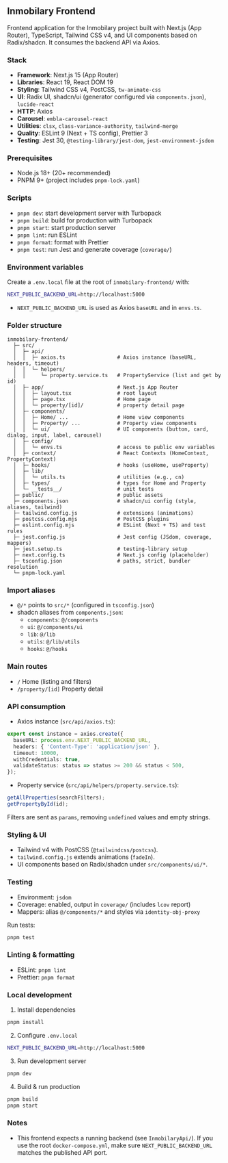 ## Inmobilary Frontend

Frontend application for the Inmobilary project built with Next.js (App Router), TypeScript, Tailwind CSS v4, and UI components based on Radix/shadcn. It consumes the backend API via Axios.

### Stack

- **Framework**: Next.js 15 (App Router)
- **Libraries**: React 19, React DOM 19
- **Styling**: Tailwind CSS v4, PostCSS, `tw-animate-css`
- **UI**: Radix UI, shadcn/ui (generator configured via `components.json`), `lucide-react`
- **HTTP**: Axios
- **Carousel**: `embla-carousel-react`
- **Utilities**: `clsx`, `class-variance-authority`, `tailwind-merge`
- **Quality**: ESLint 9 (Next + TS config), Prettier 3
- **Testing**: Jest 30, `@testing-library/jest-dom`, `jest-environment-jsdom`

### Prerequisites

- Node.js 18+ (20+ recommended)
- PNPM 9+ (project includes `pnpm-lock.yaml`)

### Scripts

- `pnpm dev`: start development server with Turbopack
- `pnpm build`: build for production with Turbopack
- `pnpm start`: start production server
- `pnpm lint`: run ESLint
- `pnpm format`: format with Prettier
- `pnpm test`: run Jest and generate coverage (`coverage/`)

### Environment variables

Create a `.env.local` file at the root of `inmobilary-frontend/` with:

```bash
NEXT_PUBLIC_BACKEND_URL=http://localhost:5000
```

- `NEXT_PUBLIC_BACKEND_URL` is used as Axios `baseURL` and in `envs.ts`.

### Folder structure

```text
inmobilary-frontend/
  ├─ src/
  │  ├─ api/
  │  │  ├─ axios.ts                 # Axios instance (baseURL, headers, timeout)
  │  │  └─ helpers/
  │  │     └─ property.service.ts   # PropertyService (list and get by id)
  │  ├─ app/                        # Next.js App Router
  │  │  ├─ layout.tsx               # root layout
  │  │  ├─ page.tsx                 # Home page
  │  │  └─ property/[id]/           # property detail page
  │  ├─ components/
  │  │  ├─ Home/ ...                # Home view components
  │  │  ├─ Property/ ...            # Property view components
  │  │  └─ ui/                      # UI components (button, card, dialog, input, label, carousel)
  │  ├─ config/
  │  │  └─ envs.ts                  # access to public env variables
  │  ├─ context/                    # React Contexts (HomeContext, PropertyContext)
  │  ├─ hooks/                      # hooks (useHome, useProperty)
  │  ├─ lib/
  │  │  └─ utils.ts                 # utilities (e.g., cn)
  │  ├─ types/                      # types for Home and Property
  │  └─ __tests__/                  # unit tests
  ├─ public/                        # public assets
  ├─ components.json                # shadcn/ui config (style, aliases, tailwind)
  ├─ tailwind.config.js             # extensions (animations)
  ├─ postcss.config.mjs             # PostCSS plugins
  ├─ eslint.config.mjs              # ESLint (Next + TS) and test rules
  ├─ jest.config.js                 # Jest config (JSdom, coverage, mappers)
  ├─ jest.setup.ts                  # testing-library setup
  ├─ next.config.ts                 # Next.js config (placeholder)
  ├─ tsconfig.json                  # paths, strict, bundler resolution
  └─ pnpm-lock.yaml
```

### Import aliases

- `@/*` points to `src/*` (configured in `tsconfig.json`)
- shadcn aliases from `components.json`:
  - `components`: `@/components`
  - `ui`: `@/components/ui`
  - `lib`: `@/lib`
  - `utils`: `@/lib/utils`
  - `hooks`: `@/hooks`

### Main routes

- `/` Home (listing and filters)
- `/property/[id]` Property detail

### API consumption

- Axios instance (`src/api/axios.ts`):

```ts
export const instance = axios.create({
  baseURL: process.env.NEXT_PUBLIC_BACKEND_URL,
  headers: { 'Content-Type': 'application/json' },
  timeout: 10000,
  withCredentials: true,
  validateStatus: status => status >= 200 && status < 500,
});
```

- Property service (`src/api/helpers/property.service.ts`):

```ts
getAllProperties(searchFilters);
getPropertyById(id);
```

Filters are sent as `params`, removing `undefined` values and empty strings.

### Styling & UI

- Tailwind v4 with PostCSS (`@tailwindcss/postcss`).
- `tailwind.config.js` extends animations (`fadeIn`).
- UI components based on Radix/shadcn under `src/components/ui/*`.

### Testing

- Environment: `jsdom`
- Coverage: enabled, output in `coverage/` (includes `lcov` report)
- Mappers: alias `@/components/*` and styles via `identity-obj-proxy`

Run tests:

```bash
pnpm test
```

### Linting & formatting

- ESLint: `pnpm lint`
- Prettier: `pnpm format`

### Local development

1. Install dependencies

```bash
pnpm install
```

2. Configure `.env.local`

```bash
NEXT_PUBLIC_BACKEND_URL=http://localhost:5000
```

3. Run development server

```bash
pnpm dev
```

4. Build & run production

```bash
pnpm build
pnpm start
```

### Notes

- This frontend expects a running backend (see `InmobilaryApi/`). If you use the root `docker-compose.yml`, make sure `NEXT_PUBLIC_BACKEND_URL` matches the published API port.
